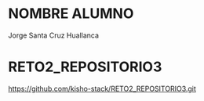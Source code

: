 
# NOMBRE ALUMNO
Jorge Santa Cruz Huallanca


# RETO2_REPOSITORIO3

https://github.com/kisho-stack/RETO2_REPOSITORIO3.git
